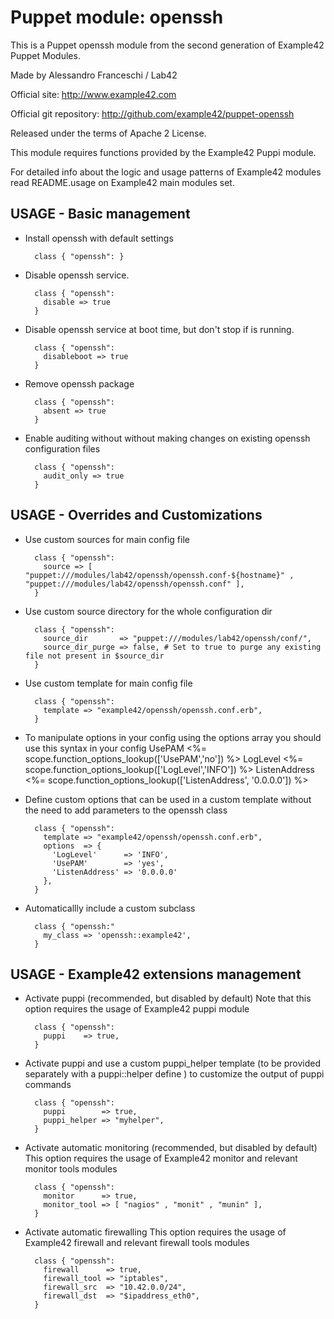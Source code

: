 # Puppet module: openssh

This is a Puppet openssh module from the second generation of Example42 Puppet Modules.

Made by Alessandro Franceschi / Lab42

Official site: http://www.example42.com

Official git repository: http://github.com/example42/puppet-openssh

Released under the terms of Apache 2 License.

This module requires functions provided by the Example42 Puppi module.

For detailed info about the logic and usage patterns of Example42 modules read README.usage on Example42 main modules set.

## USAGE - Basic management

* Install openssh with default settings

        class { "openssh": }

* Disable openssh service.

        class { "openssh":
          disable => true
        }

* Disable openssh service at boot time, but don't stop if is running.

        class { "openssh":
          disableboot => true
        }

* Remove openssh package

        class { "openssh":
          absent => true
        }

* Enable auditing without without making changes on existing openssh configuration files

        class { "openssh":
          audit_only => true
        }


## USAGE - Overrides and Customizations
* Use custom sources for main config file 

        class { "openssh":
          source => [ "puppet:///modules/lab42/openssh/openssh.conf-${hostname}" , "puppet:///modules/lab42/openssh/openssh.conf" ], 
        }


* Use custom source directory for the whole configuration dir

        class { "openssh":
          source_dir       => "puppet:///modules/lab42/openssh/conf/",
          source_dir_purge => false, # Set to true to purge any existing file not present in $source_dir
        }

* Use custom template for main config file 

        class { "openssh":
          template => "example42/openssh/openssh.conf.erb",      
        }

* To manipulate options in your config using the options array you should use this syntax in your config
        UsePAM <%= scope.function_options_lookup(['UsePAM','no']) %>
        LogLevel <%= scope.function_options_lookup(['LogLevel','INFO']) %>
        ListenAddress <%= scope.function_options_lookup(['ListenAddress', '0.0.0.0']) %>

* Define custom options that can be used in a custom template without the
  need to add parameters to the openssh class

        class { "openssh":
          template => "example42/openssh/openssh.conf.erb",    
          options  => {
            'LogLevel'      => 'INFO',
            'UsePAM'        => 'yes',
            'ListenAddress' => '0.0.0.0'
          },
        }

* Automaticallly include a custom subclass

        class { "openssh:"
          my_class => 'openssh::example42',
        }


## USAGE - Example42 extensions management 
* Activate puppi (recommended, but disabled by default)
  Note that this option requires the usage of Example42 puppi module

        class { "openssh": 
          puppi    => true,
        }

* Activate puppi and use a custom puppi_helper template (to be provided separately with
  a puppi::helper define ) to customize the output of puppi commands 

        class { "openssh":
          puppi        => true,
          puppi_helper => "myhelper", 
        }

* Activate automatic monitoring (recommended, but disabled by default)
  This option requires the usage of Example42 monitor and relevant monitor tools modules

        class { "openssh":
          monitor      => true,
          monitor_tool => [ "nagios" , "monit" , "munin" ],
        }

* Activate automatic firewalling 
  This option requires the usage of Example42 firewall and relevant firewall tools modules

        class { "openssh":       
          firewall      => true,
          firewall_tool => "iptables",
          firewall_src  => "10.42.0.0/24",
          firewall_dst  => "$ipaddress_eth0",
        }

